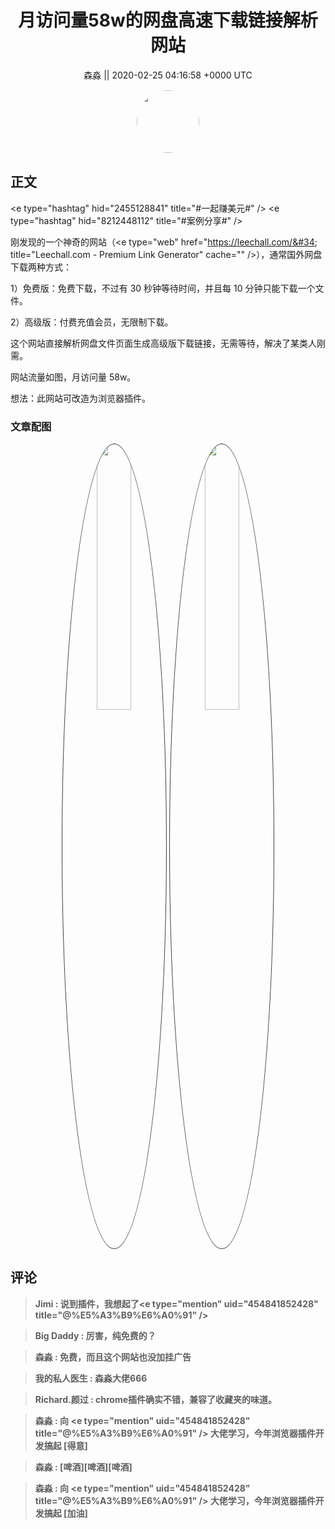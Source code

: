 <h1 align="center">月访问量58w的网盘高速下载链接解析网站</h1>




<p align="center">
    <a>森淼 || 2020-02-25 04:16:58 &#43;0000 UTC</a>
</p>

<div align="center">
    <img src="https://images.zsxq.com/FpHXcpJbbHK_j9_R20yD1ABkBka7?e=1590940799&amp;token=kIxbL07-8jAj8w1n4s9zv64FuZZNEATmlU_Vm6zD:yXZDYSLxOxvBbK0nkfPbqersr4s=" width="100" height="100" style="border:1px solid;border-radius:50%; color:#ffffff"/>
</div>




## 正文

<div>
&lt;e type=&#34;hashtag&#34; hid=&#34;2455128841&#34; title=&#34;#一起赚美元#&#34; /&gt; &lt;e type=&#34;hashtag&#34; hid=&#34;8212448112&#34; title=&#34;#案例分享#&#34; /&gt; 

刚发现的一个神奇的网站（&lt;e type=&#34;web&#34; href=&#34;https://leechall.com/&#34; title=&#34;Leechall.com - Premium Link Generator&#34; cache=&#34;&#34; /&gt;），通常国外网盘下载两种方式：

1）免费版：免费下载，不过有 30 秒钟等待时间，并且每 10 分钟只能下载一个文件。

2）高级版：付费充值会员，无限制下载。

这个网站直接解析网盘文件页面生成高级版下载链接，无需等待，解决了某类人刚需。

网站流量如图，月访问量 58w。

想法：此网站可改造为浏览器插件。
</div>

### 文章配图

<div class="image" align="center">

<img src="https://images.zsxq.com/FqgJhCWAZ7eJxc6i669JnFerNsT-?imageMogr2/auto-orient/thumbnail/800x/format/jpg/blur/1x0/quality/75&amp;e=1590940799&amp;token=kIxbL07-8jAj8w1n4s9zv64FuZZNEATmlU_Vm6zD:M2d0oKKqYPX-ZhJTG031map0Oj4=" width="33%" height="33%" style="border:1px solid;border-radius:50%; color:#3c3f41"/>

<img src="https://images.zsxq.com/FpgVSDEQv64Kf5EAF0rnqxW7iTit?e=1590940799&amp;token=kIxbL07-8jAj8w1n4s9zv64FuZZNEATmlU_Vm6zD:3Pd0qXIahmaE3BW2mjfAILcLbmI=" width="33%" height="33%" style="border:1px solid;border-radius:50%; color:#3c3f41"/>

</div>


## 评论

<div align="left">
<div>

<blockquote >
<span> <strong>Jimi : 说到插件，我想起了&lt;e type=&#34;mention&#34; uid=&#34;454841852428&#34; title=&#34;@%E5%A3%B9%E6%A0%91&#34; /&gt; </strong></span>
</blockquote>

<blockquote >
<span> <strong>Big Daddy : 厉害，纯免费的？ </strong></span>
</blockquote>

<blockquote >
<span> <strong>森淼 : 免费，而且这个网站也没加挂广告 </strong></span>
</blockquote>

<blockquote >
<span> <strong>我的私人医生 : 森淼大佬666 </strong></span>
</blockquote>

<blockquote >
<span> <strong>Richard.颜过 : chrome插件确实不错，兼容了收藏夹的味道。 </strong></span>
</blockquote>

<blockquote >
<span> <strong>森淼 : 向 &lt;e type=&#34;mention&#34; uid=&#34;454841852428&#34; title=&#34;@%E5%A3%B9%E6%A0%91&#34; /&gt; 大佬学习，今年浏览器插件开发搞起 [得意] </strong></span>
</blockquote>

<blockquote >
<span> <strong>森淼 : [啤酒][啤酒][啤酒] </strong></span>
</blockquote>

<blockquote >
<span> <strong>森淼 : 向 &lt;e type=&#34;mention&#34; uid=&#34;454841852428&#34; title=&#34;@%E5%A3%B9%E6%A0%91&#34; /&gt; 大佬学习，今年浏览器插件开发搞起 [加油] </strong></span>
</blockquote>

</div>
</div>